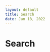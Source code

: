 ```yaml
---
layout: default
title: Search
date: Jan 18, 2022
---
```

# Search

<div>
<script async src="https://cse.google.com/cse.js?cx=30d9dc7c86f41d318"></script>
<div class="gcse-search"></div>
</div>
